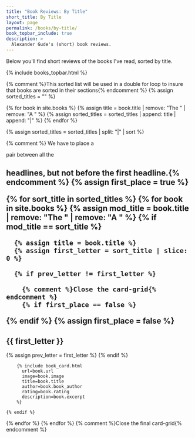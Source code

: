 ```yaml
---
title: "Book Reviews: By Title"
short_title: By Title
layout: page
permalink: /books/by-title/
book_topbar_include: true
description: >
  Alexander Gude's (short) book reviews.
---
```


Below you'll find short reviews of the books I've read, sorted by title.

{% include books_topbar.html %}

{% comment %}This sorted list will be used in a double for loop to insure that
books are sorted in their sections{% endcomment %}
{% assign sorted_titles = "" %}

{% for book in site.books %}
  {% assign title = book.title | remove: "The " | remove: "A " %}
  {% assign sorted_titles = sorted_titles | append: title | append: "|" %}
{% endfor %}

{% assign sorted_titles = sorted_titles | split: "|" | sort %}

{% comment %} We have to place a <div></div> pair between all the <h2>
headlines, but not before the first headline.{% endcomment %}
{% assign first_place = true %}

{% for sort_title in sorted_titles %}
  {% for book in site.books %}
    {% assign mod_title = book.title | remove: "The " | remove: "A " %}
    {% if mod_title == sort_title %}

      {% assign title = book.title %}
      {% assign first_letter = sort_title | slice: 0 %}

      {% if prev_letter != first_letter %}

        {% comment %}Close the card-grid{% endcomment %}
        {% if first_place == false %}
  </div>
        {% endif %}
        {% assign first_place = false %}

<h2 class="book-list-headline">{{ first_letter }}</h2>
<div class="card-grid">
      {% assign prev_letter = first_letter %}
      {% endif %}

        {% include book_card.html
          url=book.url
          image=book.image
          title=book.title
          author=book.book_author
          rating=book.rating
          description=book.excerpt
        %}

    {% endif %}
  {% endfor %}
{% endfor %}
{% comment %}Close the final card-grid{% endcomment %}
</div>
